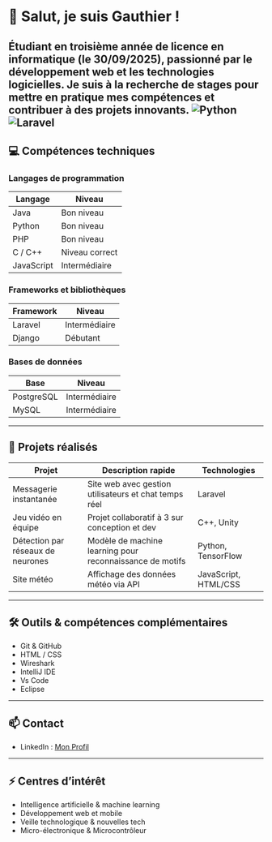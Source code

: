 # 👋 Salut, je suis Gauthier !

Étudiant en troisième année de licence en informatique (le 30/09/2025), passionné par le développement web et les technologies logicielles. Je suis à la recherche de stages pour mettre en pratique mes compétences et contribuer à des projets innovants.
![Python](https://img.shields.io/badge/Python-Bon%20niveau-blue)
![Laravel](https://img.shields.io/badge/Laravel-Intermédiaire-red)
---

## 💻 Compétences techniques

### Langages de programmation

| Langage      | Niveau          |
|-------------|----------------|
| Java        | Bon niveau      |
| Python      | Bon niveau      |
| PHP         | Bon niveau      |
| C / C++     | Niveau correct  |
| JavaScript  | Intermédiaire   |

### Frameworks et bibliothèques

| Framework   | Niveau          |
|------------|----------------|
| Laravel    | Intermédiaire   |
| Django     | Débutant        |

### Bases de données

| Base        | Niveau          |
|------------|----------------|
| PostgreSQL | Intermédiaire   |
| MySQL      | Intermédiaire   |

---

## 🚀 Projets réalisés

| Projet                             | Description rapide                              | Technologies |
|-----------------------------------|-------------------------------------------------|--------------|
| Messagerie instantanée             | Site web avec gestion utilisateurs et chat temps réel | Laravel      |
| Jeu vidéo en équipe                | Projet collaboratif à 3 sur conception et dev | C++, Unity   |
| Détection par réseaux de neurones  | Modèle de machine learning pour reconnaissance de motifs | Python, TensorFlow |
| Site météo                         | Affichage des données météo via API           | JavaScript, HTML/CSS |

---

## 🛠 Outils & compétences complémentaires

- Git & GitHub  
- HTML / CSS  
- Wireshark
- IntelliJ IDE
- Vs Code
- Eclipse

---

## 📫 Contact

- LinkedIn : [Mon Profil](https://www.linkedin.com/in/gauthier-defrance/)  

---

## ⚡ Centres d’intérêt

- Intelligence artificielle & machine learning  
- Développement web et mobile  
- Veille technologique & nouvelles tech
- Micro-électronique & Microcontrôleur

